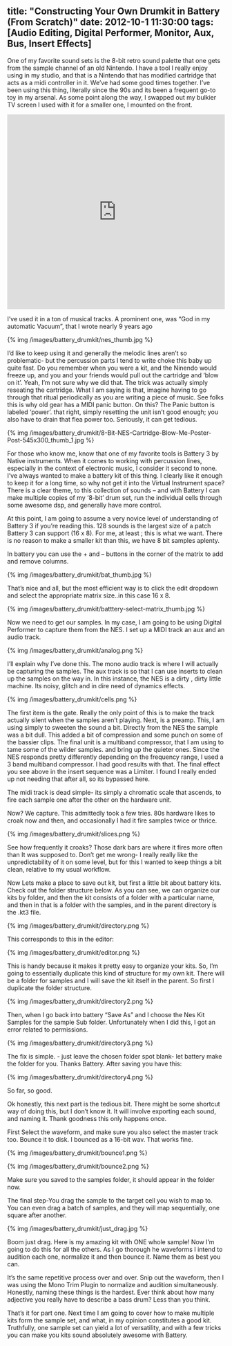 title: "Constructing Your Own Drumkit in Battery (From Scratch)"
date: 2012-10-1 11:30:00
tags: [Audio Editing, Digital Performer, Monitor, Aux, Bus, Insert Effects]
---

One of my favorite sound sets is the 8-bit retro sound palette that one gets from the sample channel of an old Nintendo. I have a tool I really enjoy using in my studio, and that is a Nintendo that has modified cartridge that acts as a midi controller in it. We’ve had some good times together. I’ve been using this thing, literally since the 90s and its been a frequent go-to toy in my arsenal. As some point along the way, I swapped out my bulkier TV screen I used with it for a smaller one, I mounted on the front. 

<iframe width="100%" height="450" scrolling="no" frameborder="no" src="https://w.soundcloud.com/player/?url=https%3A//api.soundcloud.com/tracks/168244021&amp;auto_play=false&amp;hide_related=false&amp;show_comments=true&amp;show_user=true&amp;show_reposts=false&amp;visual=true"></iframe>

I’ve used it in a ton of musical tracks. A prominent one, was “God in my automatic Vacuum”, that I wrote nearly 9 years ago

{% img /images/battery_drumkit/nes_thumb.jpg %}

I’d like to keep using it and generally the melodic lines aren’t so problematic- but the percussion parts I tend to write choke this baby up quite fast. Do you remember when you were a kit, and the Ninendo would freeze up, and you and your friends would pull out the cartridge and ‘blow on it’. Yeah, I’m not sure why we did that. The trick was actually simply reseating the cartridge. What I am saying is that, imagine having to go through that ritual periodically as you are writing a piece of music. See folks this is why old gear has a MIDI panic button. On this? The Panic button is labeled ‘power’. that right, simply resetting the unit isn’t good enough; you also have to drain that flea power too. Seriously, it can get tedious.

{% img /images/battery_drumkit/8-Bit-NES-Cartridge-Blow-Me-Poster-Post-545x300_thumb_1.jpg %}

For those who know me, know that one of my favorite tools is Battery 3 by Native instruments. When it comes to working with percussion lines, especially in the context of electronic music, I consider it second to none. I’ve always wanted to make a battery kit of this thing. I clearly like it enough to keep it for a long time, so why not get it into the Virtual Instrument space? There is a clear theme, to this collection of sounds – and with Battery I can make multiple copies of my ‘8-bit’ drum set, run the individual cells through some awesome dsp, and generally have more control.

At this point, I am going to assume a very novice level of understanding of Battery 3 if you’re reading this. 128 sounds is the largest size of a patch Battery 3 can support (16 x 8). For me, at least ; this is what we want. There is no reason to make a smaller kit than this, we have 8 bit samples aplenty.

In battery you can use the + and – buttons in the corner of the matrix to add and remove columns.


{% img /images/battery_drumkit/bat_thumb.jpg %}


That’s nice and all, but the most efficient way is to click the edit dropdown and select the appropriate matrix size..in this case 16 x 8.

{% img /images/battery_drumkit/batttery-select-matrix_thumb.jpg %}

Now we need to get our samples. In my case, I am going to be using Digital Performer to capture them from the NES. I set up a MIDI track an aux and an audio track.

{% img /images/battery_drumkit/analog.png %}

I’ll explain why I’ve done this. The mono audio track is where I will actually be capturing the samples. The aux track is so that I can use inserts to clean up the samples on the way in. In this instance, the NES is a dirty , dirty little machine. Its noisy, glitch and in dire need of dynamics effects.


{% img /images/battery_drumkit/cells.png %}


The first item is the gate. Really the only point of this is to make the track actually silent when the samples aren’t playing. Next, is a preamp. This, I am using simply to sweeten the sound a bit. Directly from the NES the sample was a bit dull. This added a bit of compression and some punch on some of the bassier clips. The final unit is a multiband compressor, that I am using to tame some of the wilder samples. and bring up the quieter ones. Since the NES responds pretty differently depending on the frequency range, I used a 3 band multiband compressor. I had good results with that. The final effect you see above in the insert sequence was a Limiter. I found I really ended up not needing that after all, so its bypassed here.

The midi track is dead simple- its simply a chromatic scale that ascends, to fire each sample one after the other on the hardware unit.

Now? We capture. This admittedly took a few tries. 80s hardware likes to croak now and then, and occasionally I had it fire samples twice or thrice.

{% img /images/battery_drumkit/slices.png %}

See how frequently it croaks? Those dark bars are where it fires more often than It was supposed to. Don’t get me wrong- I really really like the unpredictability of it on some level, but for this I wanted to keep things a bit clean, relative to my usual workflow.

Now Lets make a place to save out kit, but first a little bit about battery kits.  Check out the folder structure below. As you can see, we can organize our kits by folder, and then the kit consists of a folder with a particular name, and then in that is a folder with the samples, and in the parent directory is the .kt3 file.

{% img /images/battery_drumkit/directory.png %}

This corresponds to this in the editor:

{% img /images/battery_drumkit/editor.png %}

This is handy because it makes it pretty easy to organize your kits. So, I’m going to essentially duplicate this kind of structure for my own kit. There will be a folder for samples and I will save the kit itself in the parent. So first I duplicate the folder structure.

{% img /images/battery_drumkit/directory2.png %}

Then, when I go back into battery  “Save As” and I choose the Nes Kit Samples for the sample Sub folder. Unfortunately when I did this, I got an error related to permissions.

{% img /images/battery_drumkit/directory3.png %}

The fix is simple. - just leave the chosen folder spot blank- let battery make the folder for you. Thanks Battery. After saving you have this:

{% img /images/battery_drumkit/directory4.png %}

So far, so good.

Ok honestly, this next part is the tedious bit. There might be some shortcut way of doing this, but I don’t know it.  It will involve exporting each sound, and naming it. Thank goodness this only happens once.

First Select the waveform, and make sure you also select the master track too. Bounce it to disk. I bounced as a 16-bit wav. That works fine.

{% img /images/battery_drumkit/bounce1.png %}

{% img /images/battery_drumkit/bounce2.png %}

Make sure you saved to the samples folder, it should appear in the folder now.

The final step-You drag the sample to the target cell you wish to map to. You can even drag a batch of samples, and they will map sequentially, one square after another.

{% img /images/battery_drumkit/just_drag.jpg %}

Boom just drag. Here is my amazing kit with ONE whole sample! Now I’m going to do this for all the others. As I go thorough he waveforms I intend to audition each one, normalize it and then bounce it. Name them as best you can.

It’s the same repetitive process over and over. Snip out the waveform, then I was using the Mono Trim Plugin to normalize and audition simultaneously. Honestly, naming these things is the hardest. Ever think about how many adjective you really have to describe a bass drum? Less than you think.

That’s it for part one. Next time I am going to cover how to make multiple kits form the sample set, and what, in my opinion constitutes a good kit. Truthfully, one sample set can yield a lot of versatility, and with a few tricks you can make you kits sound absolutely awesome with Battery.
